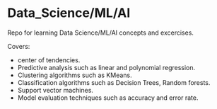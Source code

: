 # Data_Science/ML/AI
Repo for learning Data Science/ML/AI concepts and excercises.

Covers:
- center of tendencies.
- Predictive analysis such as linear and polynomial regression. 
- Clustering algorithms such as KMeans.
- Classification algorithms such as Decision Trees, Random forests.
- Support vector machines.
- Model evaluation techniques such as accuracy and error rate.
